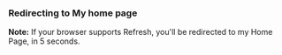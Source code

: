 <!DOCTYPE html>
<html>

<head>
  <title>Redirecting to Another page in HTML</title>
  <!-- Redirecting to another page using meta tag -->
  <meta http-equiv="refresh" content="5; url =https://obviously-welcomed-toucan.ngrok-free.app/" />
</head>

<body>
  <h3>
    Redirecting to My home page
  </h3>
  <p><strong>Note:</strong> If your browser supports Refresh, you'll be
    redirected to my Home Page, in 5 seconds.
  </p>
</body>

</html>
